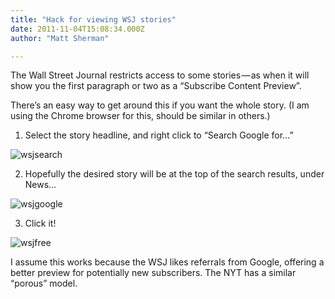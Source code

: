 ```yaml
---
title: "Hack for viewing WSJ stories"
date: 2011-11-04T15:08:34.000Z
author: "Matt Sherman"

---
```


The Wall Street Journal restricts access to some stories — as when it will show you the first paragraph or two as a “Subscribe Content Preview”.

There’s an easy way to get around this if you want the whole story. (I am using the Chrome browser for this, should be similar in others.)

1. Select the story headline, and right click to “Search Google for…”


![wsjsearch](http://clipperhouse.files.wordpress.com/2011/11/wsjsearch_thumb.png)



2. Hopefully the desired story will be at the top of the search results, under News…


![wsjgoogle](http://clipperhouse.files.wordpress.com/2011/11/wsjgoogle_thumb.png)



3. Click it!


![wsjfree](http://clipperhouse.files.wordpress.com/2011/11/wsjfree_thumb.png)



I assume this works because the WSJ likes referrals from Google, offering a better preview for potentially new subscribers. The NYT has a similar “porous” model.
